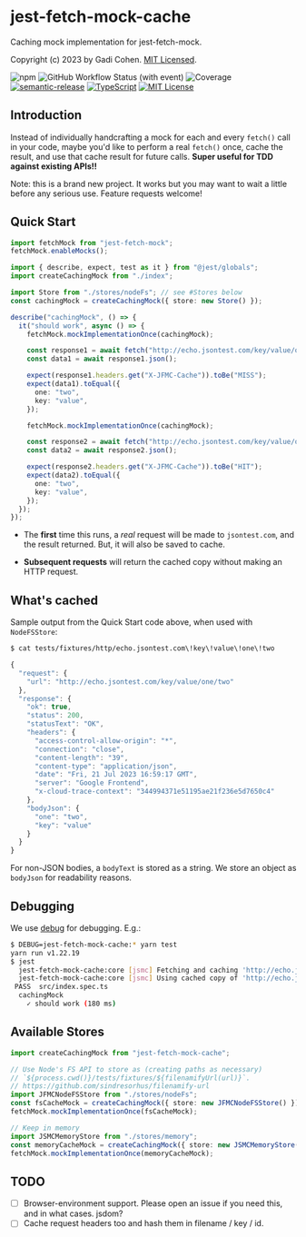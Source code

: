 # jest-fetch-mock-cache

Caching mock implementation for jest-fetch-mock.

Copyright (c) 2023 by Gadi Cohen. [MIT Licensed](./LICENSE.txt).

![npm](https://img.shields.io/npm/v/jest-fetch-mock-cache) ![GitHub Workflow Status (with event)](https://img.shields.io/github/actions/workflow/status/gadicc/jest-fetch-mock-cache/release.yml) ![Coverage](https://img.shields.io/endpoint?url=https://gist.githubusercontent.com/gadicc/26d0f88b04b6883e1a6bba5b9b344fab/raw/jest-coverage-comment__main.json) [![semantic-release](https://img.shields.io/badge/%20%20%F0%9F%93%A6%F0%9F%9A%80-semantic--release-e10079.svg)](https://github.com/semantic-release/semantic-release) [![TypeScript](https://img.shields.io/badge/%3C%2F%3E-TypeScript-%230074c1.svg)](http://www.typescriptlang.org/) [![MIT License](https://img.shields.io/badge/license-MIT-blue.svg)](./LICENSE)

## Introduction

Instead of individually handcrafting a mock for each and every `fetch()`
call in your code, maybe you'd like to perform a real `fetch()` once,
cache the result, and use that cache result for future calls. **Super
useful for TDD against existing APIs!!**

Note: this is a brand new project. It works but you may want to wait
a little before any serious use. Feature requests welcome!

## Quick Start

```ts
import fetchMock from "jest-fetch-mock";
fetchMock.enableMocks();

import { describe, expect, test as it } from "@jest/globals";
import createCachingMock from "./index";

import Store from "./stores/nodeFs"; // see #Stores below
const cachingMock = createCachingMock({ store: new Store() });

describe("cachingMock", () => {
  it("should work", async () => {
    fetchMock.mockImplementationOnce(cachingMock);

    const response1 = await fetch("http://echo.jsontest.com/key/value/one/two");
    const data1 = await response1.json();

    expect(response1.headers.get("X-JFMC-Cache")).toBe("MISS");
    expect(data1).toEqual({
      one: "two",
      key: "value",
    });

    fetchMock.mockImplementationOnce(cachingMock);

    const response2 = await fetch("http://echo.jsontest.com/key/value/one/two");
    const data2 = await response2.json();

    expect(response2.headers.get("X-JFMC-Cache")).toBe("HIT");
    expect(data2).toEqual({
      one: "two",
      key: "value",
    });
  });
});
```

- The **first** time this runs, a _real_ request will be made to
  `jsontest.com`, and the result returned. But, it will also be
  saved to cache.

- **Subsequent requests** will return the cached copy without
  making an HTTP request.

## What's cached

Sample output from the Quick Start code above, when used with `NodeFSStore`:

```bash
$ cat tests/fixtures/http/echo.jsontest.com\!key\!value\!one\!two
```

```js
{
  "request": {
    "url": "http://echo.jsontest.com/key/value/one/two"
  },
  "response": {
    "ok": true,
    "status": 200,
    "statusText": "OK",
    "headers": {
      "access-control-allow-origin": "*",
      "connection": "close",
      "content-length": "39",
      "content-type": "application/json",
      "date": "Fri, 21 Jul 2023 16:59:17 GMT",
      "server": "Google Frontend",
      "x-cloud-trace-context": "344994371e51195ae21f236e5d7650c4"
    },
    "bodyJson": {
      "one": "two",
      "key": "value"
    }
  }
}
```

For non-JSON bodies, a `bodyText` is stored as a string. We store an
object as `bodyJson` for readability reasons.

## Debugging

We use [debug](https://www.npmjs.com/package/debug) for debugging. E.g.:

```bash
$ DEBUG=jest-fetch-mock-cache:* yarn test
yarn run v1.22.19
$ jest
  jest-fetch-mock-cache:core [jsmc] Fetching and caching 'http://echo.jsontest.com/key/value/one/two' +0ms
  jest-fetch-mock-cache:core [jsmc] Using cached copy of 'http://echo.jsontest.com/key/value/one/two' +177ms
 PASS  src/index.spec.ts
  cachingMock
    ✓ should work (180 ms)
```

## Available Stores

```ts
import createCachingMock from "jest-fetch-mock-cache";

// Use Node's FS API to store as (creating paths as necessary)
// `${process.cwd()}/tests/fixtures/${filenamifyUrl(url)}`.
// https://github.com/sindresorhus/filenamify-url
import JFMCNodeFSStore from "./stores/nodeFs";
const fsCacheMock = createCachingMock({ store: new JFMCNodeFSStore() });
fetchMock.mockImplementationOnce(fsCacheMock);

// Keep in memory
import JSMCMemoryStore from "./stores/memory";
const memoryCacheMock = createCachingMock({ store: new JSMCMemoryStore() });
fetchMock.mockImplementationOnce(memoryCacheMock);
```

## TODO

- [ ] Browser-environment support. Please open an issue if you need this, and in what cases. jsdom?
- [ ] Cache request headers too and hash them in filename / key / id.

